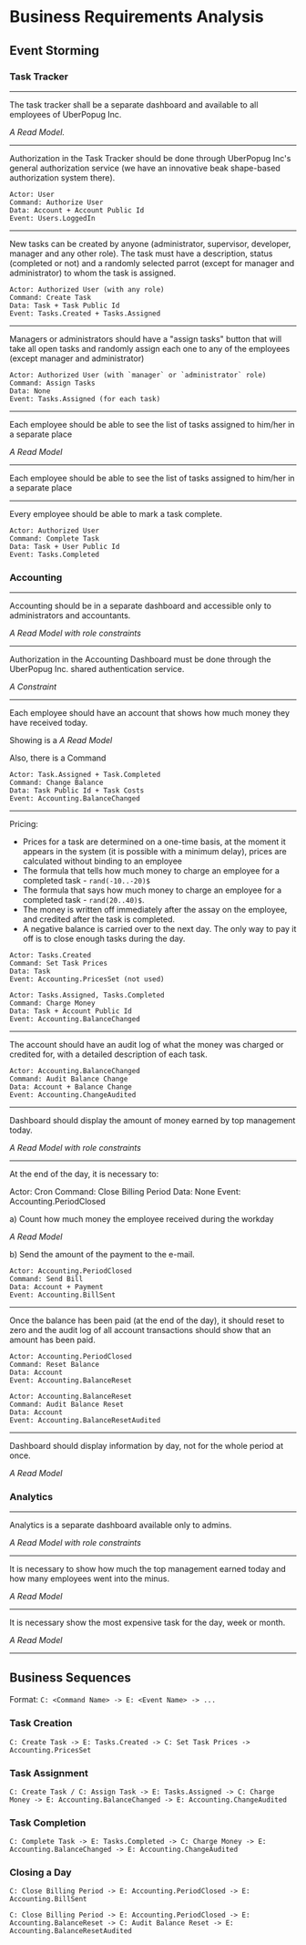 # Business Requirements Analysis

## Event Storming

### Task Tracker

---

The task tracker shall be a separate dashboard and available to all employees of UberPopug Inc.

_A Read Model._

---

Authorization in the Task Tracker should be done through UberPopug Inc's general authorization service (we have an innovative beak shape-based authorization system there).

```
Actor: User
Command: Authorize User
Data: Account + Account Public Id
Event: Users.LoggedIn
```

---

New tasks can be created by anyone (administrator, supervisor, developer, manager and any other role). The task must have a description, status (completed or not) and a randomly selected parrot (except for manager and administrator) to whom the task is assigned.

```
Actor: Authorized User (with any role)
Command: Create Task
Data: Task + Task Public Id
Event: Tasks.Created + Tasks.Assigned
```

---

Managers or administrators should have a "assign tasks" button that will take all open tasks and randomly assign each one to any of the employees (except manager and administrator)

```
Actor: Authorized User (with `manager` or `administrator` role)
Command: Assign Tasks
Data: None
Event: Tasks.Assigned (for each task)
```

---

Each employee should be able to see the list of tasks assigned to him/her in a separate place

_A Read Model_

---

Each employee should be able to see the list of tasks assigned to him/her in a separate place

---

Every employee should be able to mark a task complete.

```
Actor: Authorized User
Command: Complete Task
Data: Task + User Public Id
Event: Tasks.Completed
```

### Accounting

---

Accounting should be in a separate dashboard and accessible only to administrators and accountants.

_A Read Model with role constraints_

---

Authorization in the Accounting Dashboard must be done through the UberPopug Inc. shared authentication service.

_A Constraint_

---

Each employee should have an account that shows how much money they have received today.

Showing is a _A Read Model_

Also, there is a Command

```
Actor: Task.Assigned + Task.Completed
Command: Change Balance
Data: Task Public Id + Task Costs
Event: Accounting.BalanceChanged
```

---

Pricing:

- Prices for a task are determined on a one-time basis, at the moment it appears in the system (it is possible with a minimum delay), prices are calculated without binding to an employee
- The formula that tells how much money to charge an employee for a completed task - `rand(-10..-20)$`
- The formula that says how much money to charge an employee for a completed task - `rand(20..40)$`.
- The money is written off immediately after the assay on the employee, and credited after the task is completed.
- A negative balance is carried over to the next day. The only way to pay it off is to close enough tasks during the day.

```
Actor: Tasks.Created
Command: Set Task Prices
Data: Task
Event: Accounting.PricesSet (not used)
```

```
Actor: Tasks.Assigned, Tasks.Completed
Command: Charge Money
Data: Task + Account Public Id
Event: Accounting.BalanceChanged
```

---

The account should have an audit log of what the money was charged or credited for, with a detailed description of each task.

```
Actor: Accounting.BalanceChanged
Command: Audit Balance Change
Data: Account + Balance Change
Event: Accounting.ChangeAudited
```

---

Dashboard should display the amount of money earned by top management today.

_A Read Model with role constraints_

---

At the end of the day, it is necessary to:

Actor: Cron
Command: Close Billing Period
Data: None
Event: Accounting.PeriodClosed

a) Count how much money the employee received during the workday

_A Read Model_

b) Send the amount of the payment to the e-mail.

```
Actor: Accounting.PeriodClosed
Command: Send Bill
Data: Account + Payment
Event: Accounting.BillSent
```

---

Once the balance has been paid (at the end of the day), it should reset to zero and the audit log of all account transactions should show that an amount has been paid.

```
Actor: Accounting.PeriodClosed
Command: Reset Balance
Data: Account
Event: Accounting.BalanceReset
```

```
Actor: Accounting.BalanceReset
Command: Audit Balance Reset
Data: Account
Event: Accounting.BalanceResetAudited
```

---

Dashboard should display information by day, not for the whole period at once.

_A Read Model_

### Analytics

---

Analytics is a separate dashboard available only to admins.

_A Read Model with role constraints_

---

It is necessary to show how much the top management earned today and how many employees went into the minus.

_A Read Model_

---

It is necessary show the most expensive task for the day, week or month.

_A Read Model_

---

## Business Sequences

Format: `C: <Command Name> -> E: <Event Name> -> ...`

### Task Creation

`C: Create Task -> E: Tasks.Created -> C: Set Task Prices -> Accounting.PricesSet`

### Task Assignment

`C: Create Task / C: Assign Task -> E: Tasks.Assigned -> C: Charge Money -> E: Accounting.BalanceChanged -> E: Accounting.ChangeAudited`

### Task Completion

`C: Complete Task -> E: Tasks.Completed -> C: Charge Money -> E: Accounting.BalanceChanged -> E: Accounting.ChangeAudited`

### Closing a Day

`C: Close Billing Period -> E: Accounting.PeriodClosed -> E: Accounting.BillSent`

`C: Close Billing Period -> E: Accounting.PeriodClosed -> E: Accounting.BalanceReset -> C: Audit Balance Reset -> E: Accounting.BalanceResetAudited`
